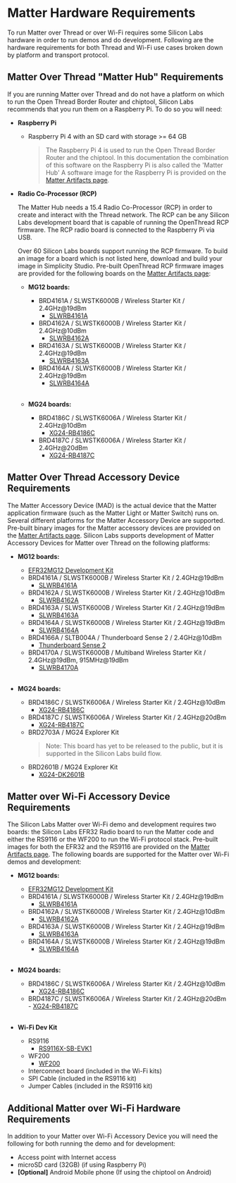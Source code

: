 # Matter Hardware Requirements

To run Matter over Thread or over Wi-Fi requires some Silicon Labs hardware in
order to run demos and do development. Following are the hardware requirements
for both Thread and Wi-Fi use cases broken down by platform and transport
protocol.

## Matter Over Thread "Matter Hub" Requirements

If you are running Matter over Thread and do not have a platform on which to run
the Open Thread Border Router and chiptool, Silicon Labs recommends that you run
them on a Raspberry Pi. To do so you will need:

-   **Raspberry Pi**

    -   Raspberry Pi 4 with an SD card with storage >= 64 GB

        > The Raspberry Pi 4 is used to run the Open Thread Border Router and
        > the chiptool. In this documentation the combination of this software
        > on the Raspberry Pi is also called the 'Matter Hub' A software image
        > for the Raspberry Pi is provided on the
        > [Matter Artifacts page](./ARTIFACTS.md).

-   **Radio Co-Processor (RCP)**

    The Matter Hub needs a 15.4 Radio Co-Processor (RCP) in order to create and
    interact with the Thread network. The RCP can be any Silicon Labs
    development board that is capable of running the OpenThread RCP firmware.
    The RCP radio board is connected to the Raspberry Pi via USB.

    Over 60 Silicon Labs boards support running the RCP firmware. To build an
    image for a board which is not listed here, download and build your image in
    Simplicity Studio. Pre-built OpenThread RCP firmware images are provided for
    the following boards on the [Matter Artifacts page](./ARTIFACTS.md):

    -   **MG12 boards:**

        -   BRD4161A / SLWSTK6000B / Wireless Starter Kit / 2.4GHz@19dBm
            -   [SLWRB4161A](https://www.silabs.com/development-tools/wireless/zigbee/slwrb4161a-efr32mg12-radio-board)
        -   BRD4162A / SLWSTK6000B / Wireless Starter Kit / 2.4GHz@10dBm
            -   [SLWRB4162A](https://www.silabs.com/development-tools/wireless/zigbee/slwrb4162a-efr32mg12-radio-board)
        -   BRD4163A / SLWSTK6000B / Wireless Starter Kit / 2.4GHz@19dBm
            -   [SLWRB4163A](https://www.silabs.com/development-tools/wireless/zigbee/slwrb4163a-efr32mg12-radio-board)
        -   BRD4164A / SLWSTK6000B / Wireless Starter Kit / 2.4GHz@19dBm
            -   [SLWRB4164A](https://www.silabs.com/development-tools/wireless/zigbee/slwrb4164a-efr32mg12-radio-board)
                <br><br>

    -   **MG24 boards:**
        -   BRD4186C / SLWSTK6006A / Wireless Starter Kit / 2.4GHz@10dBm
            -   [XG24-RB4186C](https://www.silabs.com/development-tools/wireless/xg24-rb4186c-efr32xg24-wireless-gecko-radio-board)
        -   BRD4187C / SLWSTK6006A / Wireless Starter Kit / 2.4GHz@20dBm
            -   [XG24-RB4187C](https://www.silabs.com/development-tools/wireless/xg24-rb4187c-efr32xg24-wireless-gecko-radio-board)

## Matter Over Thread Accessory Device Requirements

The Matter Accessory Device (MAD) is the actual device that the Matter
application firmware (such as the Matter Light or Matter Switch) runs on.
Several different platforms for the Matter Accessory Device are supported.
Pre-built binary images for the Matter accessory devices are provided on the
[Matter Artifacts page](./ARTIFACTS.md). Silicon Labs supports development of
Matter Accessory Devices for Matter over Thread on the following platforms:

-   **MG12 boards:**

    -   [EFR32MG12 Development Kit](https://www.silabs.com/development-tools/wireless/zigbee/efr32mg12-dual-band-starter-kit)
    -   BRD4161A / SLWSTK6000B / Wireless Starter Kit / 2.4GHz@19dBm
        -   [SLWRB4161A](https://www.silabs.com/development-tools/wireless/zigbee/slwrb4161a-efr32mg12-radio-board)
    -   BRD4162A / SLWSTK6000B / Wireless Starter Kit / 2.4GHz@10dBm
        -   [SLWRB4162A](https://www.silabs.com/development-tools/wireless/zigbee/slwrb4162a-efr32mg12-radio-board)
    -   BRD4163A / SLWSTK6000B / Wireless Starter Kit / 2.4GHz@19dBm
        -   [SLWRB4163A](https://www.silabs.com/development-tools/wireless/zigbee/slwrb4163a-efr32mg12-radio-board)
    -   BRD4164A / SLWSTK6000B / Wireless Starter Kit / 2.4GHz@19dBm
        -   [SLWRB4164A](https://www.silabs.com/development-tools/wireless/zigbee/slwrb4164a-efr32mg12-radio-board)
    -   BRD4166A / SLTB004A / Thunderboard Sense 2 / 2.4GHz@10dBm
        -   [Thunderboard Sense 2](https://www.silabs.com/development-tools/thunderboard/thunderboard-sense-two-kit)
    -   BRD4170A / SLWSTK6000B / Multiband Wireless Starter Kit / 2.4GHz@19dBm,
        915MHz@19dBm
        -   [SLWRB4170A](https://www.silabs.com/development-tools/wireless/zigbee/slwrb4170a-efr32mg12-radio-board)
            <br><br>

-   **MG24 boards:**
    -   BRD4186C / SLWSTK6006A / Wireless Starter Kit / 2.4GHz@10dBm
        -   [XG24-RB4186C](https://www.silabs.com/development-tools/wireless/xg24-rb4186c-efr32xg24-wireless-gecko-radio-board)
    -   BRD4187C / SLWSTK6006A / Wireless Starter Kit / 2.4GHz@20dBm
        -   [XG24-RB4187C](https://www.silabs.com/development-tools/wireless/xg24-rb4187c-efr32xg24-wireless-gecko-radio-board)
    -   BRD2703A / MG24 Explorer Kit
        > Note: This board has yet to be released to the public, but it is
        > supported in the Silicon Labs build flow.
    -   BRD2601B / MG24 Explorer Kit
        -   [XG24-DK2601B](https://www.silabs.com/development-tools/wireless/efr32xg24-dev-kit?tab=overview)

## Matter over Wi-Fi Accessory Device Requirements

The Silicon Labs Matter over Wi-Fi demo and development requires two boards: the
Silicon Labs EFR32 Radio board to run the Matter code and either the RS9116 or
the WF200 to run the Wi-Fi protocol stack. Pre-built images for both the EFR32
and the RS9116 are provided on the [Matter Artifacts page](./ARTIFACTS.md). The
following boards are supported for the Matter over Wi-Fi demos and development:

-   **MG12 boards:**

    -   [EFR32MG12 Development Kit](https://www.silabs.com/development-tools/wireless/zigbee/efr32mg12-dual-band-starter-kit)
    -   BRD4161A / SLWSTK6000B / Wireless Starter Kit / 2.4GHz@19dBm
        -   [SLWRB4161A](https://www.silabs.com/development-tools/wireless/zigbee/slwrb4161a-efr32mg12-radio-board)
    -   BRD4162A / SLWSTK6000B / Wireless Starter Kit / 2.4GHz@10dBm
        -   [SLWRB4162A](https://www.silabs.com/development-tools/wireless/zigbee/slwrb4162a-efr32mg12-radio-board)
    -   BRD4163A / SLWSTK6000B / Wireless Starter Kit / 2.4GHz@19dBm
        -   [SLWRB4163A](https://www.silabs.com/development-tools/wireless/zigbee/slwrb4163a-efr32mg12-radio-board)
    -   BRD4164A / SLWSTK6000B / Wireless Starter Kit / 2.4GHz@19dBm
        -   [SLWRB4164A](https://www.silabs.com/development-tools/wireless/zigbee/slwrb4164a-efr32mg12-radio-board)
            <br><br>

-   **MG24 boards:**

    -   BRD4186C / SLWSTK6006A / Wireless Starter Kit / 2.4GHz@10dBm
        -   [XG24-RB4186C](https://www.silabs.com/development-tools/wireless/xg24-rb4186c-efr32xg24-wireless-gecko-radio-board)
    -   BRD4187C / SLWSTK6006A / Wireless Starter Kit / 2.4GHz@20dBm -
        [XG24-RB4187C](https://www.silabs.com/development-tools/wireless/xg24-rb4187c-efr32xg24-wireless-gecko-radio-board)
        <br><br>

-   **Wi-Fi Dev Kit**

    -   RS9116
        -   [RS9116X-SB-EVK1](https://www.silabs.com/development-tools/wireless/wi-fi/rs9116x-sb-evk-development-kit)
    -   WF200
        -   [WF200](https://www.silabs.com/wireless/wi-fi/wf200-series-2-transceiver-ics)
    -   Interconnect board (included in the Wi-Fi kits)
    -   SPI Cable (included in the RS9116 kit)
    -   Jumper Cables (included in the RS9116 kit)

## Additional Matter over Wi-Fi Hardware Requirements

In addition to your Matter over Wi-Fi Accessory Device you will need the
following for both running the demo and for development:

-   Access point with Internet access
-   microSD card (32GB) (if using Raspberry Pi)
-   **[Optional]** Android Mobile phone (If using the chiptool on Android)

